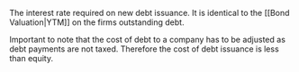 The interest rate required on new debt issuance. It is identical to the [[Bond Valuation|YTM]] on the firms outstanding debt. 

Important to note that the cost of debt to a company has to be adjusted as debt payments are not taxed. Therefore the cost of debt issuance is less than equity. 